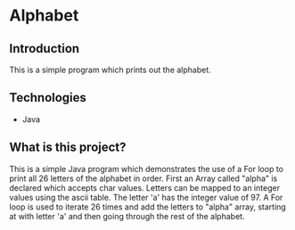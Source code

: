 # Alphabet

## Introduction
This is a simple program which prints out the alphabet.

## Technologies
* Java

## What is this project?
This is a simple Java program which demonstrates the use of a For loop to print all 26 letters of the alphabet in order. First an Array called "alpha" is declared which accepts char values. Letters can be mapped to an integer values using the ascii table. The letter 'a' has the integer value of 97. A For loop is used to iterate 26 times and add the letters to "alpha" array, starting at with letter 'a' and then going through the rest of the alphabet.

